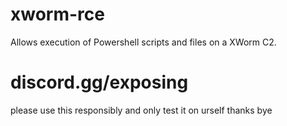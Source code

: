# xworm-rce
Allows execution of Powershell scripts and files on a XWorm C2.

# discord.gg/exposing

please use this responsibly and only test it on urself thanks bye

